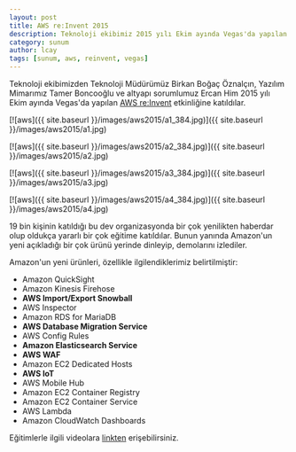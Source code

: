 ```yaml
---
layout: post
title: AWS re:Invent 2015
description: Teknoloji ekibimiz 2015 yılı Ekim ayında Vegas'da yapılan AWS re:Invent etkinliğine katıldı.
category: sunum
author: lcay
tags: [sunum, aws, reinvent, vegas]
---
```

Teknoloji ekibimizden Teknoloji Müdürümüz Birkan Boğaç Öznalçın, Yazılım Mimarımız Tamer Boncooğlu ve altyapı sorumlumuz Ercan Him 2015 yılı Ekim ayında Vegas'da yapılan [AWS re:Invent](https://reinvent.awsevents.com/) etkinliğine katıldılar.

[![aws]({{ site.baseurl }}/images/aws2015/a1_384.jpg)]({{ site.baseurl }}/images/aws2015/a1.jpg)

[![aws]({{ site.baseurl }}/images/aws2015/a2_384.jpg)]({{ site.baseurl }}/images/aws2015/a2.jpg)

[![aws]({{ site.baseurl }}/images/aws2015/a3_384.jpg)]({{ site.baseurl }}/images/aws2015/a3.jpg)

[![aws]({{ site.baseurl }}/images/aws2015/a4_384.jpg)]({{ site.baseurl }}/images/aws2015/a4.jpg)


19 bin kişinin katıldığı bu dev organizasyonda bir çok yenilikten haberdar olup oldukça yararlı bir çok eğitime katıldılar. Bunun yanında Amazon'un yeni açıkladığı bir çok ürünü yerinde dinleyip, demolarını izlediler.

Amazon'un yeni ürünleri, özellikle ilgilendiklerimiz belirtilmiştir:

* Amazon QuickSight
* Amazon Kinesis Firehose
* **AWS Import/Export Snowball**
* AWS Inspector
* Amazon RDS for MariaDB
* **AWS Database Migration Service**
* AWS Config Rules
* **Amazon Elasticsearch Service**
* **AWS WAF**
* Amazon EC2 Dedicated Hosts
* **AWS IoT**
* AWS Mobile Hub
* Amazon EC2 Container Registry
* Amazon EC2 Container Service
* AWS Lambda
* Amazon CloudWatch Dashboards


Eğitimlerle ilgili videolara [linkten](https://www.youtube.com/user/AmazonWebServices/playlists?view=50&shelf_id=15&sort=dd) erişebilirsiniz.

